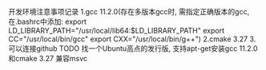 开发环境注意事项记录
1.gcc 11.2.0(存在多版本gcc时, 需指定正确版本的gcc, 在.bashrc中添加:
export LD_LIBRARY_PATH="/usr/local/lib64:$LD_LIBRARY_PATH"
export CC="/usr/local/bin/gcc"
export CXX="/usr/local/bin/g++")
2.cmake 3.27
3.可以连接github
TODO
找一个Ubuntu高点的发行版, 支持apt-get安装gcc 11.2.0和cmake 3.27
兼容msvc
